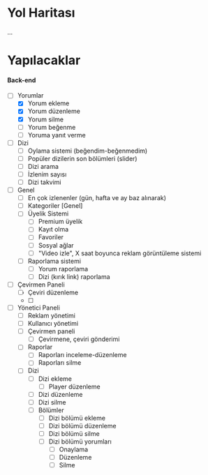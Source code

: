 # Yol Haritası
...

# Yapılacaklar
#### Back-end
- [ ] Yorumlar
  - [x] Yorum ekleme
  - [x] Yorum düzenleme
  - [x] Yorum silme
  - [ ] Yorum beğenme
  - [ ] Yoruma yanıt verme
  
- [ ] Dizi
  - [ ] Oylama sistemi (beğendim-beğenmedim)
  - [ ] Popüler dizilerin son bölümleri (slider)
  - [ ] Dizi arama
  - [ ] İzlenim sayısı
  - [ ] Dizi takvimi
  
- [ ] Genel
  - [ ] En çok izlenenler (gün, hafta ve ay baz alınarak)
  - [ ] Kategoriler [Genel]
  - [ ] Üyelik Sistemi
    - [ ] Premium üyelik
    - [ ] Kayıt olma
    - [ ] Favoriler
    - [ ] Sosyal ağlar
    - [ ] "Video izle", X saat boyunca reklam görüntüleme sistemi
  - [ ] Raporlama sistemi
    - [ ] Yorum raporlama
    - [ ] Dizi (kırık link) raporlama
    
- [ ] Çevirmen Paneli
  - [ ] Çeviri düzenleme
  - [ ] 

- [ ] Yönetici Paneli
  - [ ] Reklam yönetimi
  - [ ] Kullanıcı yönetimi
  - [ ] Çevirmen paneli
    - [ ] Çevirmene, çeviri gönderimi
  - [ ] Raporlar
    - [ ] Raporları inceleme-düzenleme
    - [ ] Raporları silme
  - [ ] Dizi
    - [ ] Dizi ekleme
      - [ ] Player düzenleme
    - [ ] Dizi düzenleme
    - [ ] Dizi silme
    - [ ] Bölümler
      - [ ] Dizi bölümü ekleme
      - [ ] Dizi bölümü düzenleme
      - [ ] Dizi bölümü silme
      - [ ] Dizi bölümü yorumları
        - [ ] Onaylama
        - [ ] Düzenleme
        - [ ] Silme
